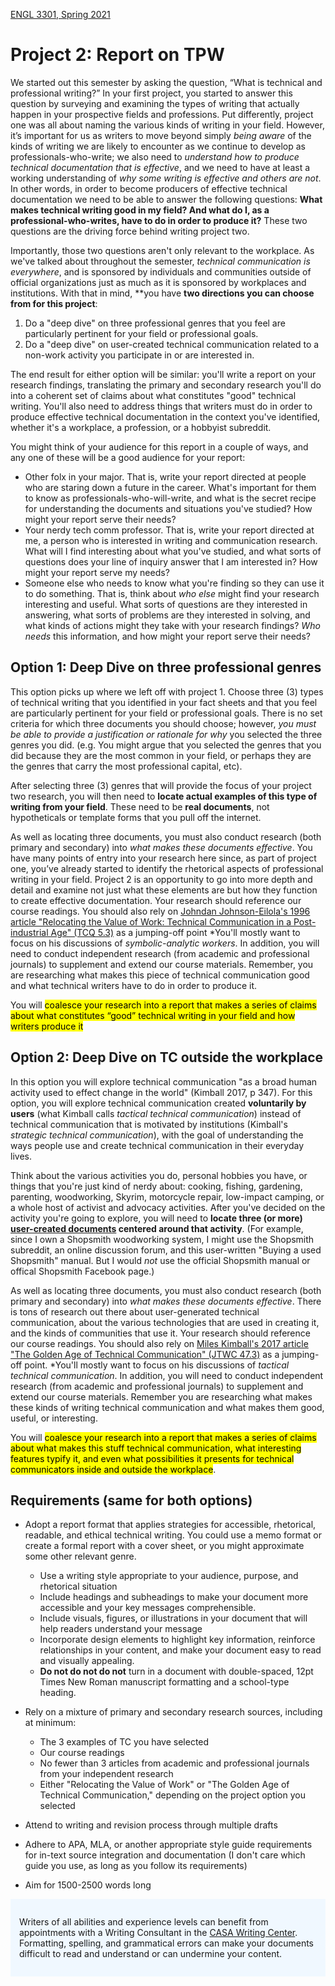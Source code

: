 [ENGL 3301, Spring 2021](index.html)

# Project 2: Report on TPW

We started out this semester by asking the question, “What is technical and professional writing?” In your first project, you started to answer this question by surveying and examining the types of writing that actually happen in your prospective fields and professions. Put differently, project one was all about naming the various kinds of writing in your field. However, it’s important for us as writers to move beyond simply *being aware* of the kinds of writing we are likely to encounter as we continue to develop as professionals-who-write; we also need to *understand how to produce technical documentation that is effective*, and we need to have at least a working understanding of *why some writing is effective and others are not*. In other words, in order to become producers of effective technical documentation we need to be able to answer the following questions: **What makes technical writing good in my field? And what do I, as a professional-who-writes, have to do in order to produce it?** These two questions are the driving force behind writing project two.

Importantly, those two questions aren't only relevant to the workplace. As we've talked about throughout the semester, *technical communication is everywhere*, and is sponsored by individuals and communities outside of official organizations just as much as it is sponsored by workplaces and institutions. With that in mind, **you have **two directions you can choose from for this project**:
1. Do a "deep dive" on three professional genres that you feel are particularly pertinent for your field or professional goals.
2. Do a "deep dive" on user-created technical communication related to a non-work activity you participate in or are interested in.

The end result for either option will be similar: you'll write a report on your research findings, translating the primary and secondary research you'll do into a coherent set of claims about what constitutes "good" technical writing. You'll also need to address things that writers must do in order to produce effective technical documentation in the context you've identified, whether it's a workplace, a profession, or a hobbyist subreddit.

You might think of your audience for this report in a couple of ways, and any one of these will be a good audience for your report:
 - Other folx in your major. That is, write your report directed at people who are staring down a future in the career. What's important for them to know as professionals-who-will-write, and what is the secret recipe for understanding the documents and situations you've studied? How might your report serve their needs?
 - Your nerdy tech comm professor. That is, write your report directed at me, a person who is interested in writing and communication research. What will I find interesting about what you've studied, and what sorts of questions does your line of inquiry answer that I am interested in? How might your report serve my needs?
 - Someone else who needs to know what you're finding so they can use it to do something. That is, think about *who else* might find your research interesting and useful. What sorts of questions are they interested in answering, what sorts of problems are they interested in solving, and what kinds of actions might they take with your research findings? *Who needs* this information, and how might your report serve their needs?

## Option 1: Deep Dive on three professional genres
This option picks up where we left off with project 1. Choose three (3) types of technical writing that you identified in your fact sheets and that you feel are particularly pertinent for your field or professional goals. There is no set criteria for which three documents you should choose; however, *you must be able to provide a justification or rationale for why* you selected the three genres you did. (e.g. You might argue that you selected the genres that you did because they are the most common in your field, or perhaps they are the genres that carry the most professional capital, etc).

After selecting three (3) genres that will provide the focus of your project two research, you will then need to **locate actual examples of this type of writing from your field**. These need to be **real documents**, not hypotheticals or template forms that you pull off the internet.

As well as locating three documents, you must also conduct research (both primary and secondary) into *what makes these documents effective*. You have many points of entry into your research here since, as part of project one, you’ve already started to identify the rhetorical aspects of professional writing in your field. Project 2 is an opportunity to go into more depth and detail and examine not just what these elements are but how they function to create effective documentation. Your research should reference our course readings. You should also rely on [Johndan Johnson-Eilola's 1996 article "Relocating the Value of Work: Technical Communication in a Post-industrial Age" (TCQ 5.3)](https://www.tandfonline.com/doi/abs/10.1207/s15427625tcq0503_1) as a jumping-off point *You'll mostly want to focus on his discussions of _symbolic-analytic workers_. In addition, you will need to conduct independent research (from academic and professional journals) to supplement and extend our course materials. Remember, you are researching what makes this piece of technical communication good and what technical writers have to do in order to produce it.

You will <mark>coalesce your research into a report that makes a series of claims about what constitutes “good” technical writing in your field and how writers produce it</mark>

## Option 2: Deep Dive on TC outside the workplace
In this option you will explore technical communication "as a broad human activity used to effect change in the world" (Kimball 2017, p 347). For this option, you will explore technical communication created **voluntarily by users** (what Kimball calls *tactical technical communication*) instead of technical communication that is motivated by institutions (Kimball's *strategic technical communication*), with the goal of understanding the ways people use and create technical communication in their everyday lives.

Think about the various activities you do, personal hobbies you have, or things that you're just kind of nerdy about: cooking, fishing, gardening, parenting, woodworking, Skyrim, motorcycle repair, low-impact camping, or a whole host of activist and advocacy activities. After you've decided on the activity you're going to explore, you will need to **locate three (or more) [user-created documents](weekly/tactical-tech-comm) centered around that activity**. (For example, since I own a Shopsmith woodworking system, I might use the Shopsmith subreddit, an online discussion forum, and this user-written "Buying a used Shopsmith" manual. But I would *not* use the official Shopsmith manual or offical Shopsmith Facebook page.)

As well as locating three documents, you must also conduct research (both primary and secondary) into *what makes these documents effective*. There is tons of research out there about user-generated technical communication, about the various technologies that are used in creating it, and the kinds of communities that use it. Your research should reference our course readings. You should also rely on [Miles Kimball's 2017 article "The Golden Age of Technical Communication" (JTWC 47.3)](https://journals.sagepub.com/doi/10.1177/0047281616641927) as a jumping-off point. *You'll mostly want to focus on his discussions of _tactical technical communication_. In addition, you will need to conduct independent research (from academic and professional journals) to supplement and extend our course materials. Remember you are researching what makes these kinds of writing technical communication and what makes them good, useful, or interesting.

You will <mark>coalesce your research into a report that makes a series of claims about what makes this stuff technical communication, what interesting features typify it, and even what possibilities it presents for technical communicators inside and outside the workplace</mark>.

## Requirements (same for both options)

- Adopt a report format that applies strategies for accessible, rhetorical, readable, and ethical technical writing. You could use a memo format or create a formal report with a cover sheet, or you might approximate some other relevant genre.
  - Use a writing style appropriate to your audience, purpose, and rhetorical situation
  - Include headings and subheadings to make your document more accessible and your key messages comprehensible.
  - Include visuals, figures, or illustrations in your document that will help readers understand your message
  - Incorporate design elements to highlight key information, reinforce relationships in your content, and make your document easy to read and visually appealing.
  - **Do not do not do not** turn in a document with double-spaced, 12pt Times New Roman manuscript formatting and a school-type heading.

- Rely on a mixture of primary and secondary research sources, including at minimum:
  - The 3 examples of TC you have selected
  - Our course readings
  - No fewer than 3 articles from academic and professional journals from your independent research
  - Either "Relocating the Value of Work" or "The Golden Age of Technical Communication," depending on the project option you selected

- Attend to writing and revision process through multiple drafts
- Adhere to APA, MLA, or another appropriate style guide requirements for in-text source integration and documentation (I don't care which guide you use, as long as you follow its requirements)
- Aim for 1500-2500 words long


<div style="background-color: aliceblue; padding: 1em;">
<p>Writers of all abilities and experience levels can benefit from appointments with a Writing Consultant in the <a href="http://casa.tamucc.edu/wc.php" >CASA Writing Center</a>. Formatting, spelling, and grammatical errors can make your documents difficult to read and understand or can undermine your content.</p>
</div>
